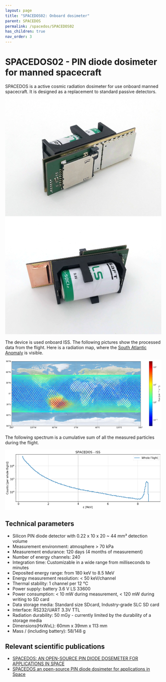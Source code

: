 ```yaml
---
layout: page
title: "SPACEDOS02: Onboard dosimeter"
parent: SPACEDOS
permalink: /spacedos/SPACEDOS02
has_children: true
nav_order: 3
---
```


# SPACEDOS02 - PIN diode dosimeter for manned spacecraft

SPACEDOS is a active cosmic radiation dosimeter for use onboard manned spacecraft. It is designed as a replacement to standard passive detectors.

![SPACEDOS02A device from bottom side](https://raw.githubusercontent.com/UniversalScientificTechnologies/SPACEDOS02/SPACEDOS02A/doc/src/img/SPACEDOS02A_bottom.jpg)
![SPACEDOS02A device from top side](https://raw.githubusercontent.com/UniversalScientificTechnologies/SPACEDOS02/SPACEDOS02A/doc/src/img/SPACEDOS02A_top.jpg)

The device is used onboard ISS. The following pictures show the processed data from the flight. Here is a radiation map, where the [South Atlantic Anomaly](https://en.wikipedia.org/wiki/South_Atlantic_Anomaly) is visible.

![ISS radiation map](https://raw.githubusercontent.com/UniversalScientificTechnologies/SPACEDOS02/SPACEDOS02A/doc/src/img/ISS_radiation_map.png)

The following spectrum is a cumulative sum of all the measured particles during the flight.

![ISS radiation spectra](https://raw.githubusercontent.com/UniversalScientificTechnologies/SPACEDOS02/SPACEDOS02A/doc/src/img/iss_flight_spectra.png)


## Technical parameters

* Silicon PIN diode detector with 0.22 x 10 x 20 ~ 44 mm³ detection volume
* Measurement environment: atmosphere > 70 kPa
* Measurement endurance: 120 days (4 months of measurement)
* Number of energy channels: 240
* Integration time: Customizable in a wide range from milliseconds to minutes
* Deposited energy range: from 180 keV to 8.5 MeV
* Energy measurement resolution: < 50 keV/channel
* Thermal stability: 1 channel per 12 °C
* Power supply: battery 3.6 V LS 33600
* Power consumption: < 10 mW during measurement, < 120 mW during writing to SD card
* Data storage media: Standard size SDcard, Industry-grade SLC  SD card
* Interface: RS232/UART 3.3V TTL
* Radiation durability: 50 mGy - currently limited by the durability of a storage media
* Dimensions(HxWxL): 60mm x 39mm x 113 mm
* Mass / (including battery): 58/148 g

## Relevant scientific publications

* [SPACEDOS: AN OPEN-SOURCE PIN DIODE DOSEMETER FOR APPLICATIONS IN SPACE](https://academic.oup.com/rpd/article-abstract/198/9-11/611/6673003?redirectedFrom=fulltext&login=false)
* [SPACEDOS an open-source PIN diode dosimeter for applications in Space](https://indico.ujf.cas.cz/event/2/contributions/27/attachments/25/46/Po-1315-Kakona-774711333.pdf)
